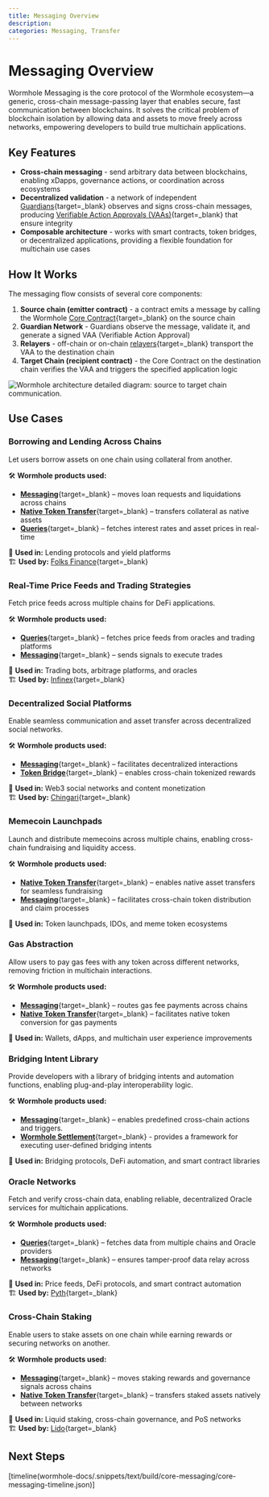 ```yaml
---
title: Messaging Overview
description: 
categories: Messaging, Transfer
---
```


# Messaging Overview 

Wormhole Messaging is the core protocol of the Wormhole ecosystem—a generic, cross-chain message-passing layer that enables secure, fast communication between blockchains. It solves the critical problem of blockchain isolation by allowing data and assets to move freely across networks, empowering developers to build true multichain applications.

## Key Features

- **Cross-chain messaging** - send arbitrary data between blockchains, enabling xDapps, governance actions, or coordination across ecosystems
- **Decentralized validation** - a network of independent [Guardians](/docs/protocol/infrastructure/guardians/){target=\_blank} observes and signs cross-chain messages, producing [Verifiable Action Approvals (VAAs)](/docs/protocol/infrastructure/vaas/){target=\_blank} that ensure integrity
- **Composable architecture** - works with smart contracts, token bridges, or decentralized applications, providing a flexible foundation for multichain use cases

## How It Works

The messaging flow consists of several core components:

1. **Source chain (emitter contract)** - a contract emits a message by calling the Wormhole [Core Contract](/docs/protocol/infrastructure/core-contracts/){target=\_blank} on the source chain
2. **Guardian Network** - Guardians observe the message, validate it, and generate a signed VAA (Verifiable Action Approval)
3. **Relayers** - off-chain or on-chain [relayers](/docs/protocol/infrastructure/relayer/){target=\_blank} transport the VAA to the destination chain
4. **Target Chain (recipient contract)** - the Core Contract on the destination chain verifies the VAA and triggers the specified application logic

![Wormhole architecture detailed diagram: source to target chain communication.](/docs/images/protocol/architecture/architecture-1.webp)

## Use Cases

<div markdown class="use-case-card">
<div class="title" markdown>

### Borrowing and Lending Across Chains

Let users borrow assets on one chain using collateral from another.

</div>
<div markdown>

🛠 **Wormhole products used:**

- [**Messaging**](/docs/protocol/infrastructure/){target=\_blank} – moves loan requests and liquidations across chains
- [**Native Token Transfer**](/docs/products/native-token-transfers/overview/){target=\_blank} – transfers collateral as native assets
- [**Queries**](/docs/build/queries/overview/){target=\_blank} – fetches interest rates and asset prices in real-time

🔗 **Used in:** Lending protocols and yield platforms <br>🏗️ **Used by:** [Folks Finance](https://wormhole.com/case-studies/folks-finance){target=\_blank}

</div>
</div>

<div markdown class="use-case-card">
<div class="title" markdown>

### Real-Time Price Feeds and Trading Strategies

Fetch price feeds across multiple chains for DeFi applications.

</div>
<div markdown>

🛠 **Wormhole products used:**

- [**Queries**](/docs/build/queries/overview/){target=\_blank} – fetches price feeds from oracles and trading platforms
- [**Messaging**](/docs/protocol/infrastructure/){target=\_blank} – sends signals to execute trades

🔗 **Used in:** Trading bots, arbitrage platforms, and oracles <br>🏗️ **Used by:** [Infinex](https://wormhole.com/case-studies/infinex){target=\_blank}

</div>
</div>

<div markdown class="use-case-card">
<div class="title" markdown>

### Decentralized Social Platforms

Enable seamless communication and asset transfer across decentralized social networks.

</div>
<div markdown>

🛠 **Wormhole products used:**

- [**Messaging**](/docs/protocol/infrastructure/){target=\_blank} – facilitates decentralized interactions
- [**Token Bridge**](/docs/build/transfers/token-bridge/){target=\_blank} – enables cross-chain tokenized rewards

🔗 **Used in:** Web3 social networks and content monetization <br>🏗️ **Used by:** [Chingari](https://chingari.io/){target=\_blank}

</div>
</div>

<div markdown class="use-case-card">
<div class="title" markdown>

### Memecoin Launchpads

Launch and distribute memecoins across multiple chains, enabling cross-chain fundraising and liquidity access.

</div>
<div markdown>

🛠 **Wormhole products used:**

- [**Native Token Transfer**](/docs/products/native-token-transfers/overview/){target=\_blank} – enables native asset transfers for seamless fundraising
- [**Messaging**](/docs/protocol/infrastructure/){target=\_blank} – facilitates cross-chain token distribution and claim processes

🔗 **Used in:** Token launchpads, IDOs, and meme token ecosystems

</div>
</div>

<div markdown class="use-case-card">
<div class="title" markdown>

### Gas Abstraction

Allow users to pay gas fees with any token across different networks, removing friction in multichain interactions.

</div>
<div markdown>

🛠 **Wormhole products used:**

- [**Messaging**](/docs/protocol/infrastructure/){target=\_blank} – routes gas fee payments across chains
- [**Native Token Transfer**](/docs/products/native-token-transfers/overview/){target=\_blank} – facilitates native token conversion for gas payments

🔗 **Used in:** Wallets, dApps, and multichain user experience improvements

</div>
</div>


<div markdown class="use-case-card">
<div class="title" markdown>

### Bridging Intent Library

Provide developers with a library of bridging intents and automation functions, enabling plug-and-play interoperability logic.

</div>
<div markdown>

🛠 **Wormhole products used:**

- [**Messaging**](/docs/protocol/infrastructure/){target=\_blank} – enables predefined cross-chain actions and triggers.
- [**Wormhole Settlement**](/docs/learn/transfers/settlement/overview/){target=\_blank} - provides a framework for executing user-defined bridging intents

🔗 **Used in:** Bridging protocols, DeFi automation, and smart contract libraries

</div>
</div>

<div markdown class="use-case-card">
<div class="title" markdown>

### Oracle Networks

Fetch and verify cross-chain data, enabling reliable, decentralized Oracle services for multichain applications.

</div>
<div markdown>

🛠 **Wormhole products used:**

- [**Queries**](/docs/build/queries/overview/){target=\_blank} – fetches data from multiple chains and Oracle providers
- [**Messaging**](/docs/protocol/infrastructure/){target=\_blank} – ensures tamper-proof data relay across networks

🔗 **Used in:** Price feeds, DeFi protocols, and smart contract automation <br>🏗️ **Used by:** [Pyth](https://wormhole.com/case-studies/pyth){target=\_blank}

</div>
</div>

<div markdown class="use-case-card">
<div class="title" markdown>

### Cross-Chain Staking

Enable users to stake assets on one chain while earning rewards or securing networks on another.

</div>
<div markdown>

🛠 **Wormhole products used:**

- [**Messaging**](/docs/protocol/infrastructure/){target=\_blank} – moves staking rewards and governance signals across chains
- [**Native Token Transfer**](/docs/products/native-token-transfers/overview/){target=\_blank} – transfers staked assets natively between networks

🔗 **Used in:** Liquid staking, cross-chain governance, and PoS networks <br>🏗️ **Used by:** [Lido](https://lido.fi/){target=\_blank}

</div>
</div>

## Next Steps

[timeline(wormhole-docs/.snippets/text/build/core-messaging/core-messaging-timeline.json)]
